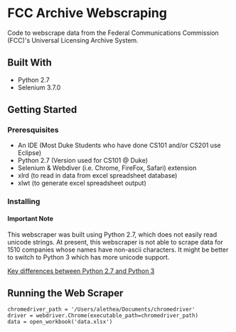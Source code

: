 # FCC Archive Webscraping
Code to webscrape data from the Federal Communications Commission (FCC)'s Universal Licensing Archive System. 
## Built With
- Python 2.7
- Selenium 3.7.0
## Getting Started
### Preresquisites
- An IDE (Most Duke Students who have done CS101 and/or CS201 use Eclipse)
- Python 2.7 (Version used for CS101 @ Duke) 
- Selenium & Webdiver (i.e. Chrome, FireFox, Safari) extension
- xlrd (to read in data from excel spreadsheet database)
- xlwt (to generate excel spreadsheet output)
### Installing

#### Important Note
This webscraper was built using Python 2.7, which does not easily read unicode strings. At present, this webscraper is not able to scrape data for 1510 companies whose names have non-ascii characters. It might be better to switch to Python 3 which has more unicode support. 

[Key differences between Python 2.7 and Python 3](https://www.digitalocean.com/community/tutorials/python-2-vs-python-3-practical-considerations-2)
## Running the Web Scraper
```
chromedriver_path = '/Users/alethea/Documents/chromedriver'
driver = webdriver.Chrome(executable_path=chromedriver_path)
data = open_workbook('data.xlsx') 
```
